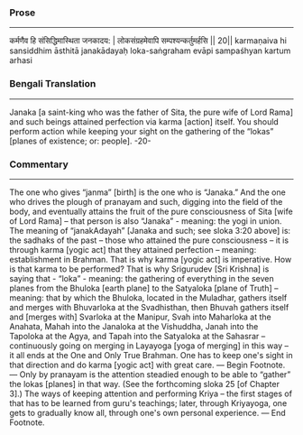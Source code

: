 ### Prose 
 --- 
कर्मणैव हि संसिद्धिमास्थिता जनकादय: |
लोकसंग्रहमेवापि सम्पश्यन्कर्तुमर्हसि || 20||
karmaṇaiva hi sansiddhim āsthitā janakādayaḥ
loka-saṅgraham evāpi sampaśhyan kartum arhasi

### Bengali Translation 
 --- 
Janaka [a saint-king who was the father of Sita, the pure wife of Lord Rama] and such beings attained perfection via karma [action] itself. You should perform action while keeping your sight on the gathering of the “lokas” [planes of existence; or: people].  -20-

### Commentary 
 --- 
The one who gives “janma” [birth] is the one who is “Janaka.” And the one who drives the plough of pranayam and such, digging into the field of the body, and eventually attains the fruit of the pure consciousness of Sita [wife of Lord Rama] – that person is also “Janaka” - meaning: the yogi in union. The meaning of “janakAdayah” [Janaka and such; see sloka 3:20 above] is: the sadhaks of the past – those who attained the pure consciousness – it is through karma [yogic act] that they attained perfection – meaning: establishment in Brahman. That is why karma [yogic act] is imperative. How is that karma to be performed? That is why Srigurudev [Sri Krishna] is saying that - “loka” - meaning: the gathering of everything in the seven planes from the Bhuloka [earth plane] to the Satyaloka [plane of Truth] – meaning: that by which the Bhuloka, located in the Muladhar, gathers itself and merges with Bhuvarloka at the Svadhisthan, then Bhuvah gathers itself and [merges with] Svarloka at the Manipur, Svah into Maharloka at the Anahata, Mahah into the Janaloka at the Vishuddha, Janah into the Tapoloka at the Agya, and Tapah into the Satyaloka at the Sahasrar – continuously going on merging in Layayoga [yoga of merging] in this way – it all ends at the One and Only True Brahman. One has to keep one's sight in that direction and do karma [yogic act] with great care. — Begin Footnote. —  Only by pranayam is the attention steadied enough to be able to “gather” the lokas [planes] in that way. (See the forthcoming sloka 25 [of Chapter 3].) The ways of keeping attention and performing Kriya – the first stages of that has to be learned from guru's teachings; later, through Kriyayoga, one gets to gradually know all, through one's own personal experience. — End Footnote.